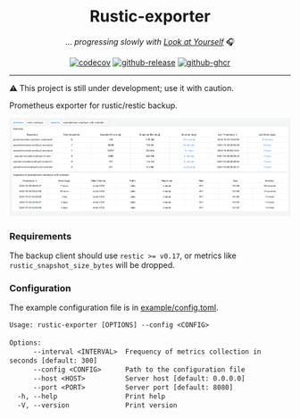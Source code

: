 <div align="center">

# Rustic-exporter

... _progressing slowly with [Look at Yourself](https://www.youtube.com/watch?v=tcq6qZOE03c)_ 🎧

[![codecov](https://codecov.io/gh/timtorChen/rustic-exporter/graph/badge.svg?token=34YBCFDN6B)](https://codecov.io/gh/timtorChen/rustic-exporter)
[![github-release](https://img.shields.io/github/v/release/timtorChen/rustic-exporter)](https://github.com/timtorChen/rustic-exporter/releases/latest)
[![github-ghcr](https://img.shields.io/badge/_ghcr.io-download-blue)](https://github.com/timtorChen/rustic-exporter/pkgs/container/rustic-exporter)

</div>

---

⚠️ This project is still under development; use it with caution.

Prometheus exporter for rustic/restic backup.

![](./example/grafana/screenshot.png)

### Requirements

The backup client should use `restic >= v0.17`, or metrics like `rustic_snapshot_size_bytes` will be dropped.

### Configuration

The example configuration file is in [example/config.toml](example/config.toml).

```
Usage: rustic-exporter [OPTIONS] --config <CONFIG>

Options:
      --interval <INTERVAL>  Frequency of metrics collection in seconds [default: 300]
      --config <CONFIG>      Path to the configuration file
      --host <HOST>          Server host [default: 0.0.0.0]
      --port <PORT>          Server port [default: 8080]
  -h, --help                 Print help
  -V, --version              Print version
```
